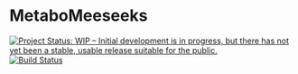 # MetaboMeeseeks

[![Project Status: WIP – Initial development is in progress, but there has not yet been a stable, usable release suitable for the public.](http://www.repostatus.org/badges/latest/wip.svg)](http://www.repostatus.org/#wip)
[![Build Status](https://travis-ci.org/Beirnaert/MetaboMeeseeks.svg?branch=master)](https://travis-ci.org/Beirnaert/MetaboMeeseeks)
